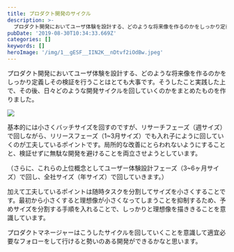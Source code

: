 ```yaml
---
title: プロダクト開発のサイクル
description: >-
  プロダクト開発においてユーザ体験を設計する、どのような将来像を作るのかをしっかり定義しその検証を行うことはとても大事です。そうしたこと実践した上で、その後、日々どのような開発サイクルを回していくのかをまとめたものを作りました。
pubDate: '2019-08-30T10:34:33.669Z'
categories: []
keywords: []
heroImage: '/img/1__gESF__IIN2K__nDtvf2iOdBw.jpeg'
---
```


プロダクト開発においてユーザ体験を設計する、どのような将来像を作るのかをしっかり定義しその検証を行うことはとても大事です。そうしたこと実践した上で、その後、日々どのような開発サイクルを回していくのかをまとめたものを作りました。

![](/astro/img/1__gESF__IIN2K__nDtvf2iOdBw.jpeg)

基本的には小さくバッチサイズを回すのですが、リサーチフェーズ（週サイズ）で回しながら、リリースフェーズ（1~3月サイズ）でも入れ子にように回していくのが工夫しているポイントです。局所的な改善にとらわれないようにすることと、検証せずに無駄な開発を避けることを両立させようとしています。

（さらに、これらの上位概念としてユーザー体験設計フェーズ（3~6ヶ月サイズ）で回し、全社サイズ（年サイズ）で回していきます。）

加えて工夫しているポイントは随時タスクを分割してサイズを小さくすることです。最初から小さくすると理想像が小さくなってしまうことを抑制するため、予めサイズを分割する手順を入れることで、しっかりと理想像を描ききることを意識しています。

プロダクトマネージャーはこうしたサイクルを回していくことを意識して適宜必要なフォローをして行けると勢いのある開発ができるかなと思います。